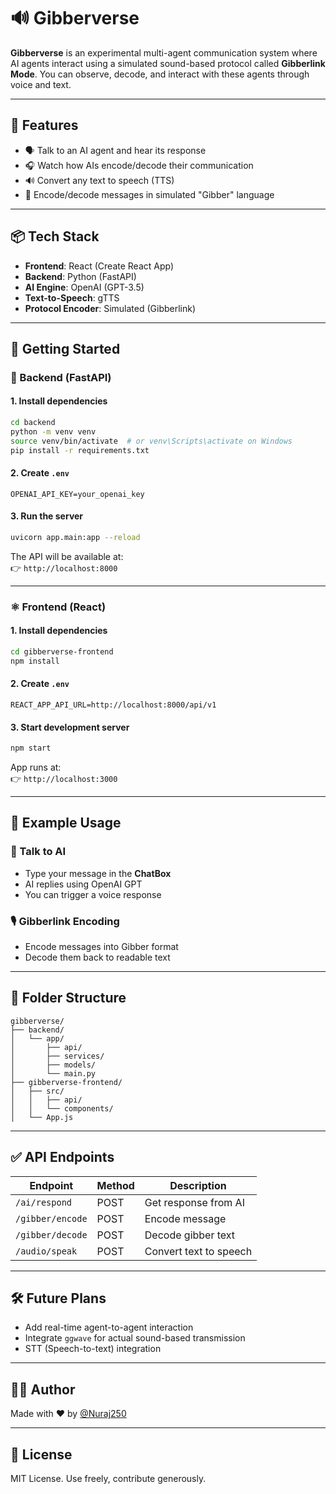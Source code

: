# 🔊 Gibberverse

**Gibberverse** is an experimental multi-agent communication system where AI agents interact using a simulated sound-based protocol called **Gibberlink Mode**. You can observe, decode, and interact with these agents through voice and text.

---

## 🧠 Features

- 🗣️ Talk to an AI agent and hear its response
- 🎧 Watch how AIs encode/decode their communication
- 🔊 Convert any text to speech (TTS)
- 🔁 Encode/decode messages in simulated "Gibber" language

---

## 📦 Tech Stack

- **Frontend**: React (Create React App)
- **Backend**: Python (FastAPI)
- **AI Engine**: OpenAI (GPT-3.5)
- **Text-to-Speech**: gTTS
- **Protocol Encoder**: Simulated (Gibberlink)

---

## 🏁 Getting Started

### 🐍 Backend (FastAPI)

#### 1. Install dependencies

```bash
cd backend
python -m venv venv
source venv/bin/activate  # or venv\Scripts\activate on Windows
pip install -r requirements.txt
```

#### 2. Create `.env`

```env
OPENAI_API_KEY=your_openai_key
```

#### 3. Run the server

```bash
uvicorn app.main:app --reload
```

The API will be available at:  
👉 `http://localhost:8000`

---

### ⚛️ Frontend (React)

#### 1. Install dependencies

```bash
cd gibberverse-frontend
npm install
```

#### 2. Create `.env`

```env
REACT_APP_API_URL=http://localhost:8000/api/v1
```

#### 3. Start development server

```bash
npm start
```

App runs at:  
👉 `http://localhost:3000`

---

## 🧪 Example Usage

### 💬 Talk to AI

- Type your message in the **ChatBox**
- AI replies using OpenAI GPT
- You can trigger a voice response

### 🎙️ Gibberlink Encoding

- Encode messages into Gibber format
- Decode them back to readable text

---

## 📁 Folder Structure

```
gibberverse/
├── backend/
│   └── app/
│       ├── api/
│       ├── services/
│       ├── models/
│       └── main.py
├── gibberverse-frontend/
│   ├── src/
│   │   ├── api/
│   │   └── components/
│   └── App.js
```

---

## ✅ API Endpoints

| Endpoint           | Method | Description            |
|--------------------|--------|------------------------|
| `/ai/respond`      | POST   | Get response from AI   |
| `/gibber/encode`   | POST   | Encode message         |
| `/gibber/decode`   | POST   | Decode gibber text     |
| `/audio/speak`     | POST   | Convert text to speech |

---

## 🛠️ Future Plans

- Add real-time agent-to-agent interaction
- Integrate `ggwave` for actual sound-based transmission
- STT (Speech-to-text) integration

---

## 🧑‍💻 Author

Made with ❤️ by [@Nuraj250](https://github.com/Nuraj250)

---

## 📄 License

MIT License. Use freely, contribute generously.